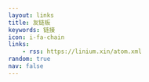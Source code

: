 ```yaml
---
layout: links
title: 友链板
keywords: 链接
icon: i-fa-chain
links: 
    - rss: https://linium.xin/atom.xml
random: true
nav: false
---
```

